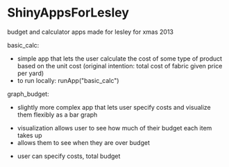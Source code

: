 # ShinyAppsForLesley
budget and calculator apps made for lesley for xmas 2013

basic_calc:
- simple app that lets the user calculate the cost of some type of product based on the unit cost (original intention: total cost of fabric given price per yard)
- to run locally: runApp("basic\_calc")

graph_budget:
- slightly more complex app that lets user specify costs and visualize them flexibly as a bar graph
* visualization allows user to see how much of their budget each item takes up
* allows them to see when they are over budget
- user can specify costs, total budget


